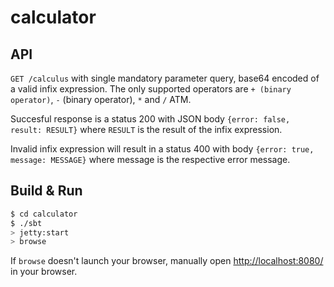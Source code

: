 # calculator #

## API

`GET /calculus` with single mandatory parameter query, base64 encoded of a valid
infix expression. The only supported operators are `+ (binary operator)`, `-`
(binary operator), `*` and `/` ATM.

Succesful response is a status 200 with JSON body `{error: false, result: RESULT}`
where `RESULT` is the result of the infix expression.

Invalid infix expression will result in a status 400 with body `{error: true,
message: MESSAGE}` where message is the respective error message.

## Build & Run

```sh
$ cd calculator
$ ./sbt
> jetty:start
> browse
```

If `browse` doesn't launch your browser, manually open
[http://localhost:8080/](http://localhost:8080/) in your browser.

